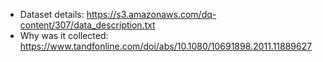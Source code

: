 - Dataset details: https://s3.amazonaws.com/dq-content/307/data_description.txt
- Why was it collected: https://www.tandfonline.com/doi/abs/10.1080/10691898.2011.11889627
